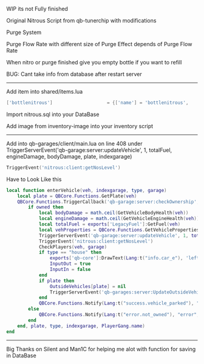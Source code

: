WIP its not Fully finished

Original Nitrous Script from qb-tunerchip with modifications

Purge System

Purge Flow Rate with different size of Purge Effect depends of Purge Flow Rate

When nitro or purge finished give you empty bottle if you want to refill

BUG: Cant take info from database after restart server

---------------------------------------------------------------------------------------------------------------------------------------------------------------------

Add item into shared/items.lua
```lua
['bottlenitrous'] 				 	 = {['name'] = 'bottlenitrous', 			  	  		['label'] = 'Bottle Nitrous', 					['weight'] = 1000, 		['type'] = 'item', 		['image'] = 'bottlenitrous.png', 				['unique'] = false, 	['useable'] = false, 	['shouldClose'] = true,	   ['combinable'] = nil,   ['description'] = 'Empty bottle of nitrous. You have to Refil'},
```

Import nitrous.sql into your DataBase

Add image from inventory-image into your inventory script

----------------------------------------------------------------------------------------------------------------------------------------------------------------------

Add into qb-garages/client/main.lua on line 408 under TriggerServerEvent('qb-garage:server:updateVehicle', 1, totalFuel, engineDamage, bodyDamage, plate, indexgarage)
```lua
TriggerEvent('nitrous:client:getNosLevel')
```
Have to Look Like this

```lua
local function enterVehicle(veh, indexgarage, type, garage)
    local plate = QBCore.Functions.GetPlate(veh)
    QBCore.Functions.TriggerCallback('qb-garage:server:checkOwnership', function(owned)
        if owned then
            local bodyDamage = math.ceil(GetVehicleBodyHealth(veh))
            local engineDamage = math.ceil(GetVehicleEngineHealth(veh))
            local totalFuel = exports['LegacyFuel']:GetFuel(veh)
            local vehProperties = QBCore.Functions.GetVehicleProperties(veh)
            TriggerServerEvent('qb-garage:server:updateVehicle', 1, totalFuel, engineDamage, bodyDamage, plate, indexgarage)
            TriggerEvent('nitrous:client:getNosLevel')
            CheckPlayers(veh, garage)
            if type == "house" then
                exports['qb-core']:DrawText(Lang:t("info.car_e"), 'left')
                InputOut = true
                InputIn = false
            end
            if plate then
                OutsideVehicles[plate] = nil
                TriggerServerEvent('qb-garages:server:UpdateOutsideVehicles', OutsideVehicles)
            end
            QBCore.Functions.Notify(Lang:t("success.vehicle_parked"), "primary", 4500)
        else
            QBCore.Functions.Notify(Lang:t("error.not_owned"), "error", 3500)
        end
    end, plate, type, indexgarage, PlayerGang.name)
end
```
----------------------------------------------------------------------------------------------------------------------------------------------------------------------

Big Thanks on Silent and Man1C for helping me alot with function for saving in DataBase
